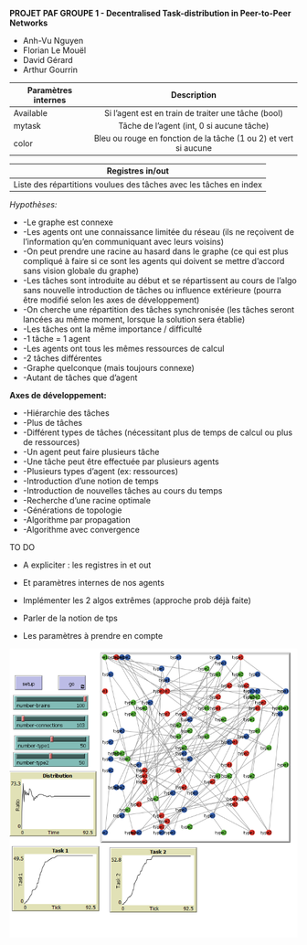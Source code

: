 **PROJET PAF GROUPE 1  -  Decentralised Task-distribution in Peer-to-Peer Networks**

*  Anh-Vu Nguyen 
* Florian Le Mouël
* David Gérard
* Arthur Gourrin

<table>
    <thead>
        <tr>
            <th>Paramètres internes</th>
            <th align="center">Description</th>
        </tr>
    </thead>
    <tbody>
        <tr>
            <td>Available</td>
            <td align="center">Si l’agent est en train de traiter une tâche (bool)</td>
        </tr>
        <tr>
            <td>mytask</td>
            <td align="center">Tâche de l’agent (int, 0 si aucune tâche)</td>
        </tr>
        <tr>
            <td>color</td>
            <td align="center">Bleu ou rouge en fonction de la tâche (1 ou 2) et vert si aucune</td>
        </tr>
    </tbody>
</table>

<table>
    <thead>
        <tr>
            <th>Registres in/out</th>
        </tr>
    </thead>
    <tbody>
        <tr>
            <td>Liste des répartitions voulues des tâches avec les tâches en index</td>
        </tr>
           </tbody>
</table> 

*Hypothèses:*

* -Le graphe est connexe
* -Les agents ont une connaissance limitée du réseau (ils ne reçoivent de l’information qu’en communiquant avec leurs voisins)
* -On peut prendre une racine au hasard dans le graphe (ce qui est plus compliqué à faire si ce sont les agents qui doivent se mettre d’accord sans vision globale du graphe)
* -Les tâches sont introduite au début et se répartissent au cours de l’algo sans nouvelle introduction de tâches ou influence extérieure (pourra être modifié selon les axes de développement)
* -On cherche une répartition des tâches synchronisée (les tâches seront lancées au même moment, lorsque la solution sera établie)
* -Les tâches ont la même importance / difficulté
* -1 tâche = 1 agent
* -Les agents ont tous les mêmes ressources de calcul
* -2 tâches différentes
* -Graphe quelconque (mais toujours connexe)
* -Autant de tâches que d’agent

**Axes de développement:**

* -Hiérarchie des tâches
* -Plus de tâches
* -Différent types de tâches (nécessitant plus de temps de calcul ou plus de ressources)
* -Un agent peut faire plusieurs tâche
* -Une tâche peut être effectuée par plusieurs agents
* -Plusieurs types d’agent (ex: ressources)
* -Introduction d’une notion de temps
* -Introduction de nouvelles tâches au cours du temps
* -Recherche d’une racine optimale
* -Générations de topologie
* -Algorithme par propagation
* -Algorithme avec convergence




TO DO

* A expliciter : les registres in et out

* Et paramètres internes de nos agents

* Implémenter les 2 algos extrêmes (approche prob déjà faite)

* Parler de la notion de tps

* Les paramètres à prendre en compte




![fini](fini.PNG)